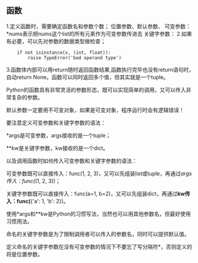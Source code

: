 ## 函数
1.定义函数时，需要确定函数名和参数个数；
位置参数、默认参数、
可变参数：*nums表示把nums这个list的所有元素作为可变参数传进去
关键字参数：
2.如果有必要，可以先对参数的数据类型做检查；
```
    if not isinstance(x, (int, float)):
        raise TypeError('bad operand type')
```
3.函数体内部可以用return随时返回函数结果,函数执行完毕也没有return语句时，自动return None。函数可以同时返回多个值，但其实就是一个tuple。



Python的函数具有非常灵活的参数形态，既可以实现简单的调用，又可以传入非常复杂的参数。

默认参数一定要用不可变对象，如果是可变对象，程序运行时会有逻辑错误！

要注意定义可变参数和关键字参数的语法：

*args是可变参数，args接收的是一个tuple；

**kw是关键字参数，kw接收的是一个dict。

以及调用函数时如何传入可变参数和关键字参数的语法：

可变参数既可以直接传入：func(1, 2, 3)，又可以先组装list或tuple，再通过*args传入：func(*(1, 2, 3))；

关键字参数既可以直接传入：func(a=1, b=2)，又可以先组装dict，再通过**kw传入：func(**{'a': 1, 'b': 2})。

使用*args和**kw是Python的习惯写法，当然也可以用其他参数名，但最好使用习惯用法。

命名的关键字参数是为了限制调用者可以传入的参数名，同时可以提供默认值。

定义命名的关键字参数在没有可变参数的情况下不要忘了写分隔符*，否则定义的将是位置参数。